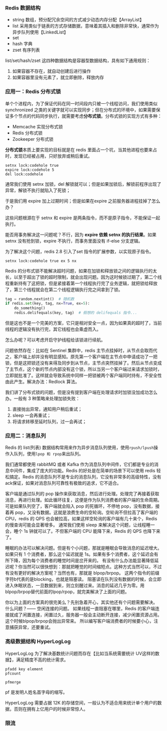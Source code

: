 ### Redis 数据结构

- string 数组，预分配冗余空间的方式减少动态内存分配【ArrayList】
- list 采用类似于链表的方式存储数据，意味着其插入和删除非常快，通常作为异步队列使用【LinkedList】
- set
- hash 字典
- zset 有序列表



list/set/hash/zset 这四种数据结构是容器型数据结构，具有如下通用规则：

1. 如果容器不存在，就自动创建后进行操作
2. 如果容器里没有元素了，就立即删除，释放内存



### 应用一：Redis 分布式锁

单个个进程内，为了保证代码在同一时间段内只被一个线程访问，我们使用类似 synchronized 之类的关键字就可以实现同步；但在分布式的环境中，如果需要保证多个节点的代码同步执行，就需要考虑**分布式锁**。分布式锁的实现方式有多种：

- Memcache 实现分布式锁
- Redis 分布式锁
- Zookeeper 分布式锁

**分布式锁**本质上要实现的目标就是在 redis 里面占一个坑，当其他进程也要来占时，发现已经被占用，只好放弃或稍后重试。

```redis
setnx lock:codehole true
expire lock:codehole 5
del lock:codehole
```

通常我们使用 setnx 加锁，del 解锁就可以；但是如果加锁后，解锁前程序出现了异常，解锁不执行就陷入了死锁；

于是我们用  expire 加上过期时间；但是如果在expire 之前服务器进程挂掉了怎么办？

这些问题根源在于 setnx 和 expire 是两条指令，而不是原子指令，不能保证一起执行。

能否用事务解决这一问题呢？不行，因为 **expire 依赖 setnx 的执行结果**。如果 setnx 没有抢到锁，expire 不执行，而事务里面没有 if-else 分支逻辑。

为了解决这个问题，redis 2.8 引入了set 指令的扩展参数，以实现原子指令。

```redis
setnx lock:codehole true ex 5 nx
```



Redis 的分布式锁不能解决超时问题，如果在加锁和释放锁之间的逻辑执行的太长，以至于超出了锁的超时限制，就会出现问题。因为这时候锁过期了，第二个线程重新持有了这把锁，但是紧接着第一个线程执行完了业务逻辑，就把锁给释放了，第三个线程就会在第二个线程逻辑执行完之间拿到了锁。

```python
tag = random.nextint()  # 随机数
if redis.set(key, tag, nx=True, ex=5):
    do_something()
    redis.delifequals(key, tag)  # 假想的 delifequals 指令...
```

但是这也不是一个完美的方案，它只是相对安全一点，因为如果真的超时了，当前线程的逻辑没有执行完，其它线程也会乘虚而入。

怎么办呢？可以考虑开启守护线程给该锁进行续航。

问题依然存在：比如在 Sentinel 集群中，redis 主节点挂掉时，从节点会取而代之，客户端上却并没有明显感知。原先第一个客户端在主节点中申请成功了一把锁，但是这把锁还没有来得及同步到从节点，主节点突然挂掉了。然后从节点变成了主节点，这个新的节点内部没有这个锁，所以当另一个客户端过来请求加锁时，立即就批准了。这样就会导致系统中同样一把锁被两个客户端同时持有，不安全性由此产生。解决办法：Redlock 算法。



我们讲了分布式锁的问题，但是没有提到客户端在处理请求时加锁没加成功怎么办。一般有 3 种策略来处理加锁失败：

1. 直接抛出异常，通知用户稍后重试；
2. sleep 一会再重试；
3. 将请求转移至延时队列，过一会再试；

### 应用二：消息队列

Redis 的 list(列表) 数据结构常用来作为异步消息队列使用，使用`rpush/lpush`操作入队列，使用`lpop 和 rpop`来出队列。



我们通常都使用 rabbitMQ 或者 Kafka 作为消息队列中间件，它们都是专业的消息中间件，集成了庞大的功能。Redis 的好处是在简单的场景下可以使用 redis 轻松搞定。Redis 的消息队列不是专业的消息队列，它没有非常多的高级特性，没有ack保证，如果对消息队列可靠性有极致的追求，它不适合。



客户端是通过队列的 pop 操作来获取消息，然后进行处理。处理完了再接着获取消息，再进行处理。如此循环往复，这便是作为队列消费者的客户端的生命周期。 可是如果队列空了，客户端就会陷入 pop 的死循环，不停地 pop，没有数据，接着再 pop，又没有数据。这就是浪费生命的空轮询。空轮询不但拉高了客户端的 CPU，redis 的 QPS 也会被拉高，如果这样空轮询的客户端有几十来个，Redis 的慢查询可能会显著增多。 通常我们使用 sleep 来解决这个问题，让线程睡一会，睡个 1s 钟就可以了。不但客户端的 CPU 能降下来，Redis 的 QPS 也降下来了。



睡眠的办法可以解决问题。但是有个小问题，那就是睡眠会导致消息的延迟增大。如果只有 1 个消费者，那么这个延迟就是 1s。如果有多个消费者，这个延迟会有所下降，因为每个消费者的睡觉时间是岔开来的。 有没有什么办法能显著降低延迟呢？你当然可以很快想到：那就把睡觉的时间缩短点。这种方式当然可以，不过有没有更好的解决方案呢？当然也有，那就是 blpop/brpop。 这两个指令的前缀字符b代表的是blocking，也就是阻塞读。 阻塞读在队列没有数据的时候，会立即进入休眠状态，一旦数据到来，则立刻醒过来。消息的延迟几乎为零。用blpop/brpop替代前面的lpop/rpop，就完美解决了上面的问题。



你以为上面的方案真的很完美么？先别急着开心，其实他还有个问题需要解决。 什么问题？—— 空闲连接的问题。 如果线程一直阻塞在哪里，Redis 的客户端连接就成了闲置连接，闲置过久，服务器一般会主动断开连接，减少闲置资源占用。这个时候blpop/brpop会抛出异常来。 所以编写客户端消费者的时候要小心，注意捕获异常，还要重试。



### 高级数据结构 HyperLogLog

HyperLogLog 为了解决基数统计问题而存在【比如当系统需要统计 UV这样的数据】，满足精度不高的统计需求。

```redis
pfadd key element
pfcount

pfmerge
```

pf 是发明人姓名首字母的缩写。

HyperLogLog 需要占据 12K 的存储空间，一般认为不适合用来统计单个用户的数据，否则在拥有上亿用户的时候非常惊人。

### 限流



